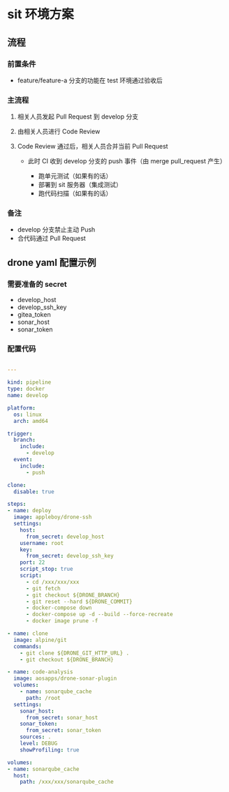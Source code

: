 <!-- ---
hide:
  - footer
--- -->


# sit 环境方案

## 流程

### 前置条件

- feature/feature-a 分支的功能在 test 环境通过验收后

### 主流程

1. 相关人员发起 Pull Request 到 develop 分支
2. 由相关人员进行 Code Review 
3. Code Review 通过后，相关人员合并当前 Pull Request

      - 此时 CI 收到 develop 分支的 push 事件（由 merge pull_request 产生）

          - 跑单元测试（如果有的话）
          - 部署到 sit 服务器（集成测试）
          - 跑代码扫描（如果有的话）

### 备注

- develop 分支禁止主动 Push
- 合代码通过 Pull Request

## drone yaml 配置示例

### 需要准备的 secret

- develop_host
- develop_ssh_key
- gitea_token
- sonar_host
- sonar_token

### 配置代码

```yaml

---

kind: pipeline
type: docker
name: develop

platform:
  os: linux
  arch: amd64

trigger:
  branch:
    include:
      - develop
  event:
    include:
      - push

clone:
  disable: true

steps:
- name: deploy
  image: appleboy/drone-ssh
  settings:
    host:
      from_secret: develop_host
    username: root
    key:
      from_secret: develop_ssh_key
    port: 22
    script_stop: true
    script:
      - cd /xxx/xxx/xxx
      - git fetch
      - git checkout ${DRONE_BRANCH}
      - git reset --hard ${DRONE_COMMIT}
      - docker-compose down
      - docker-compose up -d --build --force-recreate
      - docker image prune -f

- name: clone
  image: alpine/git
  commands:
    - git clone ${DRONE_GIT_HTTP_URL} .
    - git checkout ${DRONE_BRANCH}

- name: code-analysis
  image: aosapps/drone-sonar-plugin
  volumes:
    - name: sonarqube_cache
      path: /root
  settings:
    sonar_host:
      from_secret: sonar_host
    sonar_token:
      from_secret: sonar_token
    sources: .
    level: DEBUG
    showProfiling: true

volumes:
- name: sonarqube_cache
  host:
    path: /xxx/xxx/sonarqube_cache
```